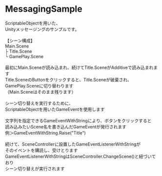 # MessagingSample

ScriptableObjectを用いた、</br>
Unityメッセージングのサンプルです。</br>
</br>
【シーン構成】</br>
Main.Scene</br>
├ Title.Scene</br>
└ GamePlay.Scene</br>
</br>
最初にMain.Sceneが読み込まれ、続けてTitle.SceneがAdditiveで読み込まれます</br>
Title.SceneのButtonをクリックすると、Title.Sceneが破棄され、</br>
GamePlay.Sceneに切り替わります</br>
（Main.Sceneはそのまま残ります）</br>
</br>
シーン切り替えを実行するために、</br>
ScriptableObjectを用いたGameEventを使用します</br>
</br>
文字列を指定できるGameEventWithStringにより、ボタンをクリックすると</br>
読み込みたいScene名を書き込んだGameEventが発行されます</br>
例＞GameEventWithString.Raise("Title")</br>
</br>
続けて、SceneControllerに設置したGameEventListenerWithStringが</br>
そのイベントを購読し、受けとります</br>
GameEventListenerWithStringはSceneController.ChangeScene()と紐づいており</br>
シーン切り替えが実行されます</br>

